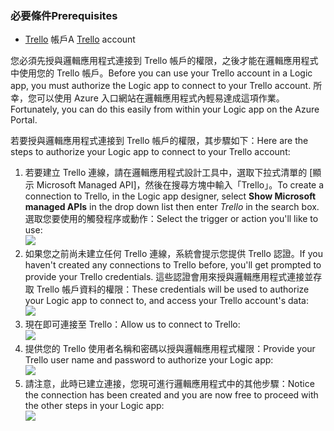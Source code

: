 ### <a name="prerequisites"></a><span data-ttu-id="663c0-101">必要條件</span><span class="sxs-lookup"><span data-stu-id="663c0-101">Prerequisites</span></span>
* <span data-ttu-id="663c0-102">[Trello](http://trello.com) 帳戶</span><span class="sxs-lookup"><span data-stu-id="663c0-102">A [Trello](http://trello.com) account</span></span> 

<span data-ttu-id="663c0-103">您必須先授與邏輯應用程式連接到 Trello 帳戶的權限，之後才能在邏輯應用程式中使用您的 Trello 帳戶。</span><span class="sxs-lookup"><span data-stu-id="663c0-103">Before you can use your Trello account in a Logic app, you must authorize the Logic app to connect to your Trello account.</span></span> <span data-ttu-id="663c0-104">所幸，您可以使用 Azure 入口網站在邏輯應用程式內輕易達成這項作業。</span><span class="sxs-lookup"><span data-stu-id="663c0-104">Fortunately, you can do this easily from within your Logic app on the Azure Portal.</span></span> 

<span data-ttu-id="663c0-105">若要授與邏輯應用程式連接到 Trello 帳戶的權限，其步驟如下：</span><span class="sxs-lookup"><span data-stu-id="663c0-105">Here are the steps to authorize your Logic app to connect to your Trello account:</span></span>

1. <span data-ttu-id="663c0-106">若要建立 Trello 連線，請在邏輯應用程式設計工具中，選取下拉式清單的 [顯示 Microsoft Managed API]，然後在搜尋方塊中輸入「Trello」。</span><span class="sxs-lookup"><span data-stu-id="663c0-106">To create a connection to Trello, in the Logic app designer, select **Show Microsoft managed APIs** in the drop down list then enter *Trello* in the search box.</span></span> <span data-ttu-id="663c0-107">選取您要使用的觸發程序或動作：</span><span class="sxs-lookup"><span data-stu-id="663c0-107">Select the trigger or action you'll like to use:</span></span>  
   ![](./media/connectors-create-api-trello/trello-1.png)
2. <span data-ttu-id="663c0-108">如果您之前尚未建立任何 Trello 連線，系統會提示您提供 Trello 認證。</span><span class="sxs-lookup"><span data-stu-id="663c0-108">If you haven't created any connections to Trello before, you'll get prompted to provide your Trello credentials.</span></span> <span data-ttu-id="663c0-109">這些認證會用來授與邏輯應用程式連接並存取 Trello 帳戶資料的權限：</span><span class="sxs-lookup"><span data-stu-id="663c0-109">These credentials will be used to authorize your Logic app to connect to, and access your Trello account's data:</span></span>  
   ![](./media/connectors-create-api-trello/trello-2.png) 
3. <span data-ttu-id="663c0-110">現在即可連接至 Trello：</span><span class="sxs-lookup"><span data-stu-id="663c0-110">Allow us to connect to Trello:</span></span>  
   ![](./media/connectors-create-api-trello/trello-3.png)   
4. <span data-ttu-id="663c0-111">提供您的 Trello 使用者名稱和密碼以授與邏輯應用程式權限：</span><span class="sxs-lookup"><span data-stu-id="663c0-111">Provide your Trello user name and password to authorize your Logic app:</span></span>  
   ![](./media/connectors-create-api-trello/trello-4.png)  
5. <span data-ttu-id="663c0-112">請注意，此時已建立連接，您現可進行邏輯應用程式中的其他步驟：</span><span class="sxs-lookup"><span data-stu-id="663c0-112">Notice the connection has been created and you are now free to proceed with the other steps in your Logic app:</span></span>  
   ![](./media/connectors-create-api-trello/trello-5.png)

